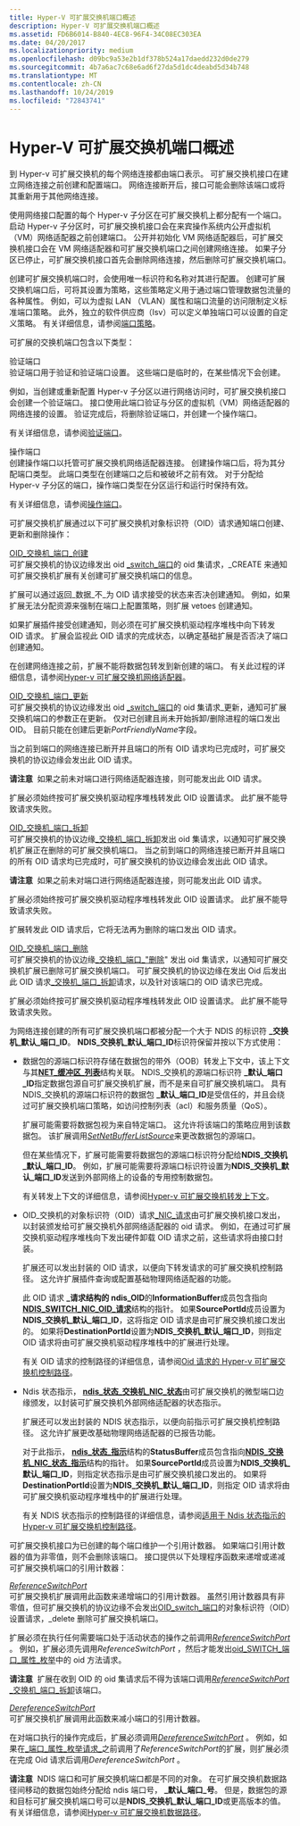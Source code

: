 ```yaml
---
title: Hyper-V 可扩展交换机端口概述
description: Hyper-V 可扩展交换机端口概述
ms.assetid: FD6B6014-B840-4EC8-96F4-34C08EC303EA
ms.date: 04/20/2017
ms.localizationpriority: medium
ms.openlocfilehash: d09bc9a53e2b1df378b524a17daedd232d0de279
ms.sourcegitcommit: 4b7a6ac7c68e6ad6f27da5d1dc4deabd5d34b748
ms.translationtype: MT
ms.contentlocale: zh-CN
ms.lasthandoff: 10/24/2019
ms.locfileid: "72843741"
---
```

# <a name="overview-of-hyper-v-extensible-switch-ports"></a>Hyper-V 可扩展交换机端口概述


到 Hyper-v 可扩展交换机的每个网络连接都由端口表示。 可扩展交换机接口在建立网络连接之前创建和配置端口。 网络连接断开后，接口可能会删除该端口或将其重新用于其他网络连接。

使用网络接口配置的每个 Hyper-v 子分区在可扩展交换机上都分配有一个端口。 启动 Hyper-v 子分区时，可扩展交换机接口会在来宾操作系统内公开虚拟机（VM）网络适配器之前创建端口。 公开并初始化 VM 网络适配器后，可扩展交换机接口会在 VM 网络适配器和可扩展交换机端口之间创建网络连接。 如果子分区已停止，可扩展交换机接口首先会删除网络连接，然后删除可扩展交换机端口。

创建可扩展交换机端口时，会使用唯一标识符和名称对其进行配置。 创建可扩展交换机端口后，可将其设置为策略，这些策略定义用于通过端口管理数据包流量的各种属性。 例如，可以为虚拟 LAN （VLAN）属性和端口流量的访问限制定义标准端口策略。 此外，独立的软件供应商（Isv）可以定义单独端口可以设置的自定义策略。 有关详细信息，请参阅[端口策略](port-policies.md)。

可扩展的交换机端口包含以下类型：

<a href="" id="validation-ports"></a>验证端口  
验证端口用于验证和验证端口设置。 这些端口是临时的，在某些情况下会创建。

例如，当创建或重新配置 Hyper-v 子分区以进行网络访问时，可扩展交换机接口会创建一个验证端口。 接口使用此端口验证与分区的虚拟机（VM）网络适配器的网络连接的设置。 验证完成后，将删除验证端口，并创建一个操作端口。

有关详细信息，请参阅[验证端口](validation-ports.md)。

<a href="" id="operational-ports"></a>操作端口  
创建操作端口以托管可扩展交换机网络适配器连接。 创建操作端口后，将为其分配端口类型。 此端口类型在创建端口之后和被破坏之前有效。 对于分配给 Hyper-v 子分区的端口，操作端口类型在分区运行和运行时保持有效。

有关详细信息，请参阅[操作端口](operational-ports.md)。

可扩展交换机扩展通过以下可扩展交换机对象标识符（OID）请求通知端口创建、更新和删除操作：

<a href="" id="oid-switch-port-create"></a>[OID\_交换机\_端口\_创建](https://docs.microsoft.com/windows-hardware/drivers/network/oid-switch-port-create)  
可扩展交换机的协议边缘发出 oid [\_switch\_端口](https://docs.microsoft.com/windows-hardware/drivers/network/oid-switch-port-create)的 oid 集请求，\_CREATE 来通知可扩展交换机扩展有关创建可扩展交换机端口的信息。

扩展可以通过返回\_数据\_不\_为 OID 请求接受的状态来否决创建通知。 例如，如果扩展无法分配资源来强制在端口上配置策略，则扩展 vetoes 创建通知。

如果扩展插件接受创建通知，则必须在可扩展交换机驱动程序堆栈中向下转发 OID 请求。 扩展会监视此 OID 请求的完成状态，以确定基础扩展是否否决了端口创建通知。

在创建网络连接之前，扩展不能将数据包转发到新创建的端口。 有关此过程的详细信息，请参阅[Hyper-v 可扩展交换机网络适配器](hyper-v-extensible-switch-network-adapters.md)。

<a href="" id="oid-switch-port-updated"></a>[OID\_交换机\_端口\_更新](https://docs.microsoft.com/windows-hardware/drivers/network/oid-switch-port-updated)  
可扩展交换机的协议边缘发出 oid [\_switch\_端口](https://docs.microsoft.com/windows-hardware/drivers/network/oid-switch-port-updated)的 oid 集请求\_更新，通知可扩展交换机端口的参数正在更新。 仅对已创建且尚未开始拆卸/删除进程的端口发出 OID。 目前只能在创建后更新*PortFriendlyName*字段。

当之前到端口的网络连接已断开并且端口的所有 OID 请求均已完成时，可扩展交换机的协议边缘会发出此 OID 请求。

**请注意**  如果之前未对端口进行网络适配器连接，则可能发出此 OID 请求。

 

扩展必须始终按可扩展交换机驱动程序堆栈转发此 OID 设置请求。 此扩展不能导致请求失败。

<a href="" id="oid-switch-port-teardown"></a>[OID\_交换机\_端口\_拆卸](https://docs.microsoft.com/windows-hardware/drivers/network/oid-switch-port-teardown)  
可扩展交换机的协议边缘[\_交换机\_端口\_拆卸](https://docs.microsoft.com/windows-hardware/drivers/network/oid-switch-port-teardown)发出 oid 集请求，以通知可扩展交换机扩展正在删除的可扩展交换机端口。 当之前到端口的网络连接已断开并且端口的所有 OID 请求均已完成时，可扩展交换机的协议边缘会发出此 OID 请求。

**请注意**  如果之前未对端口进行网络适配器连接，则可能发出此 OID 请求。

 

扩展必须始终按可扩展交换机驱动程序堆栈转发此 OID 设置请求。 此扩展不能导致请求失败。

扩展转发此 OID 请求后，它将无法再为删除的端口发出 OID 请求。

<a href="" id="oid-switch-port-delete"></a>[OID\_交换机\_端口\_删除](https://docs.microsoft.com/windows-hardware/drivers/network/oid-switch-port-delete)  
可扩展交换机的协议边缘[\_交换机\_端口\_"删除](https://docs.microsoft.com/windows-hardware/drivers/network/oid-switch-port-delete)" 发出 oid 集请求，以通知可扩展交换机扩展已删除可扩展交换机端口。 可扩展交换机的协议边缘在发出 Oid 后发出此 OID 请求[\_交换机\_端口\_拆卸](https://docs.microsoft.com/windows-hardware/drivers/network/oid-switch-port-teardown)请求，以及针对该端口的 OID 请求已完成。

扩展必须始终按可扩展交换机驱动程序堆栈转发此 OID 设置请求。 此扩展不能导致请求失败。

为网络连接创建的所有可扩展交换机端口都被分配一个大于 NDIS 的标识符 **\_交换机\_默认\_端口\_ID**。 **NDIS\_交换机\_默认\_端口\_ID**标识符保留并按以下方式使用：

-   数据包的源端口标识符存储在数据包的带外（OOB）转发上下文中，该上下文与其[**NET\_缓冲区\_列表**](https://docs.microsoft.com/windows-hardware/drivers/ddi/ndis/ns-ndis-_net_buffer_list)结构关联。 NDIS\_交换机的源端口标识符 **\_默认\_端口\_ID**指定数据包源自可扩展交换机扩展，而不是来自可扩展交换机端口。 具有 NDIS\_交换机的源端口标识符的数据包 **\_默认\_端口\_ID**是受信任的，并且会绕过可扩展交换机端口策略，如访问控制列表（acl）和服务质量（QoS）。

    扩展可能需要将数据包视为来自特定端口。 这允许将该端口的策略应用到该数据包。 该扩展调用[*SetNetBufferListSource*](https://docs.microsoft.com/windows-hardware/drivers/ddi/ndis/nc-ndis-ndis_switch_set_net_buffer_list_source)来更改数据包的源端口。

    但在某些情况下，扩展可能需要将数据包的源端口标识符分配给**NDIS\_交换机\_默认\_端口\_ID**。 例如，扩展可能需要将源端口标识符设置为**NDIS\_交换机\_默认\_端口\_ID**发送到外部网络上的设备的专用控制数据包。

    有关转发上下文的详细信息，请参阅[Hyper-v 可扩展交换机转发上下文](hyper-v-extensible-switch-forwarding-context.md)。

-   OID\_交换机的对象标识符（OID）请求[\_NIC\_请求](https://docs.microsoft.com/windows-hardware/drivers/network/oid-switch-nic-request)由可扩展交换机接口发出，以封装颁发给可扩展交换机外部网络适配器的 oid 请求。 例如，在通过可扩展交换机驱动程序堆栈向下发出硬件卸载 OID 请求之前，这些请求将由接口封装。

    扩展还可以发出封装的 OID 请求，以便向下转发请求的可扩展交换机控制路径。 这允许扩展插件查询或配置基础物理网络适配器的功能。

    此 OID 请求 **\_请求结构的 ndis\_OID**的**InformationBuffer**成员包含指向[**NDIS\_SWITCH\_NIC\_OID\_请求**](https://docs.microsoft.com/windows-hardware/drivers/ddi/ntddndis/ns-ntddndis-_ndis_switch_nic_oid_request)结构的指针。 如果**SourcePortId**成员设置为**NDIS\_交换机\_默认\_端口\_ID**，这将指定 OID 请求是由可扩展交换机接口发出的。 如果将**DestinationPortId**设置为**NDIS\_交换机\_默认\_端口\_ID**，则指定 OID 请求将由可扩展交换机驱动程序堆栈中的扩展进行处理。

    有关 OID 请求的控制路径的详细信息，请参阅[Oid 请求的 Hyper-v 可扩展交换机控制路径](hyper-v-extensible-switch-control-path-for-oid-requests.md)。

-   Ndis 状态指示， [**ndis\_状态\_交换机\_NIC\_状态**](https://docs.microsoft.com/windows-hardware/drivers/network/ndis-status-switch-nic-status)由可扩展交换机的微型端口边缘颁发，以封装可扩展交换机外部网络适配器的状态指示。

    扩展还可以发出封装的 NDIS 状态指示，以便向前指示可扩展交换机控制路径。 这允许扩展更改基础物理网络适配器的已报告功能。

    对于此指示， [**ndis\_状态\_指示**](https://docs.microsoft.com/windows-hardware/drivers/ddi/ndis/ns-ndis-_ndis_status_indication)结构的**StatusBuffer**成员包含指向[**NDIS\_交换机\_NIC\_状态\_指示**](https://docs.microsoft.com/windows-hardware/drivers/ddi/ndis/ns-ndis-_ndis_switch_nic_status_indication)结构的指针。 如果**SourcePortId**成员设置为**NDIS\_交换机\_默认\_端口\_ID**，则指定状态指示是由可扩展交换机接口发出的。 如果将**DestinationPortId**设置为**NDIS\_交换机\_默认\_端口\_ID**，则指定 OID 请求将由可扩展交换机驱动程序堆栈中的扩展进行处理。

    有关 NDIS 状态指示的控制路径的详细信息，请参阅[适用于 Ndis 状态指示的 Hyper-v 可扩展交换机控制路径](hyper-v-extensible-switch-control-path-for-ndis-status-indications.md)。

可扩展交换机接口为已创建的每个端口维护一个引用计数器。 如果端口引用计数器的值为非零值，则不会删除该端口。 接口提供以下处理程序函数来递增或递减可扩展交换机端口的引用计数器：

<a href="" id="referenceswitchport"></a>[*ReferenceSwitchPort*](https://docs.microsoft.com/windows-hardware/drivers/ddi/ndis/nc-ndis-ndis_switch_reference_switch_port)  
可扩展交换机扩展调用此函数来递增端口的引用计数器。 虽然引用计数器具有非零值，但可扩展交换机的协议边缘不会发出[OID\_switch\_端口](https://docs.microsoft.com/windows-hardware/drivers/network/oid-switch-port-delete)的对象标识符（OID）设置请求，\_delete 删除可扩展交换机端口。

扩展必须在执行任何需要端口处于活动状态的操作之前调用[*ReferenceSwitchPort*](https://docs.microsoft.com/windows-hardware/drivers/ddi/ndis/nc-ndis-ndis_switch_reference_switch_port) 。 例如，扩展必须先调用*ReferenceSwitchPort* ，然后才能发出[oid\_SWITCH\_端口\_属性\_枚举](https://docs.microsoft.com/windows-hardware/drivers/network/oid-switch-port-property-enum)中的 oid 方法请求。

**请注意**  扩展在收到 OID 的 oid 集请求后不得为该端口调用[*ReferenceSwitchPort*](https://docs.microsoft.com/windows-hardware/drivers/ddi/ndis/nc-ndis-ndis_switch_reference_switch_port) [\_交换机\_端口\_拆卸](https://docs.microsoft.com/windows-hardware/drivers/network/oid-switch-port-teardown)该端口。

 

<a href="" id="dereferenceswitchport"></a>[*DereferenceSwitchPort*](https://docs.microsoft.com/windows-hardware/drivers/ddi/ndis/nc-ndis-ndis_switch_reference_switch_port)  
可扩展交换机扩展调用此函数来减小端口的引用计数器。

在对端口执行的操作完成后，扩展必须调用[*DereferenceSwitchPort*](https://docs.microsoft.com/windows-hardware/drivers/ddi/ndis/nc-ndis-ndis_switch_reference_switch_port) 。 例如，如果在[\_端口\_属性\_枚举请求\_](https://docs.microsoft.com/windows-hardware/drivers/network/oid-switch-port-property-enum)之前调用了*ReferenceSwitchPort*的扩展，则扩展必须在完成 Oid 请求后调用*DereferenceSwitchPort* 。

**请注意**  NDIS 端口和可扩展交换机端口都是不同的对象。 在可扩展交换机数据路径间移动的数据包始终分配给 ndis 端口号， **\_默认\_端口\_号**。 但是，数据包的源和目标可扩展交换机端口号可以是**NDIS\_交换机\_默认\_端口\_ID**或更高版本的值。 有关详细信息，请参阅[Hyper-v 可扩展交换机数据路径](hyper-v-extensible-switch-data-path.md)。

 

 

 





